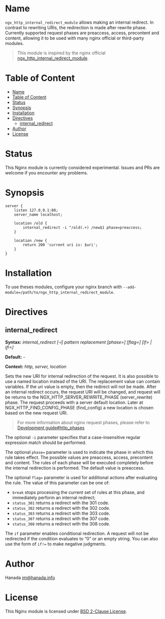 # Name

`ngx_http_internal_redirect_module` allows making an internal redirect. In contrast to rewriting URIs, the redirection is made after rewrite phase. Currently supported request phases are preaccess, access, precontent and content, allowing it to be used with many nginx official or third-party modules.

> This module is inspired by the nginx official [ngx_http_internal_redirect_module]([ngx_http_internal_redirect_module](https://nginx.org/en/docs/http/ngx_http_internal_redirect_module.html)).

# Table of Content

- [Name](#name)
- [Table of Content](#table-of-content)
- [Status](#status)
- [Synopsis](#synopsis)
- [Installation](#installation)
- [Directives](#directives)
	- [internal\_redirect](#internal_redirect)
- [Author](#author)
- [License](#license)

# Status

This Nginx module is currently considered experimental. Issues and PRs are welcome if you encounter any problems.

# Synopsis

```nginx
server {
    listen 127.0.0.1:80;
    server_name localhost;

    location /old {
        internal_redirect -i ^/old(.+) /new$1 phase=preaccess;
    }

	location /new {
		return 200 'current uri is: $uri';
	}
}
```

# Installation

To use theses modules, configure your nginx branch with `--add-module=/path/to/ngx_http_internal_redirect_module`.

# Directives

## internal_redirect 

**Syntax:** *internal_redirect [-i] pattern replacement [phase=<phase>] [flag=<flag>] [if=<condition> | if!=<condition>]*

**Default:** *-*

**Context:** *http, server, location*

Sets the new URI for internal redirection of the request. It is also possible to use a named location instead of the URI. The replacement value can contain variables. If the uri value is empty, then the redirect will not be made. After an internal redirect occurs, the request URI will be changed, and request will be returns to the NGX_HTTP_SERVER_REWRITE_PHASE (server_rewrite) phase. The request proceeds with a server default location. Later at NGX_HTTP_FIND_CONFIG_PHASE (find_config) a new location is chosen based on the new request URI.

> For more information about nginx request phases, please refer to [Development guide#http_phases](https://nginx.org/en/docs/dev/development_guide.html#http_phases)

The optional `-i` parameter specifies that a case-insensitive regular expression match should be performed.

The optional `phase=` parameter is used to indicate the phase in which this rule takes effect. The possible values ​​are preaccess, access, precontent and content. The rules of each phase will be executed completely before the internal redirection is performed. The default value is preaccess.

The optional `flag=` parameter is used for additional actions after evaluating the rule. The value of this parameter can be one of:
* `break`
stops processing the current set of rules at this phase, and immediately perform an internal redirect;
* `status_301`
returns a redirect with the 301 code.
* `status_302`
returns a redirect with the 302 code.
* `status_303`
returns a redirect with the 303 code.
* `status_307`
returns a redirect with the 307 code.
* `status_308`
returns a redirect with the 308 code.

The `if` parameter enables conditional redirection. A request will not be redirected if the condition evaluates to “0” or an empty string. You can also use the form of `if!=` to make negative judgments.

# Author

Hanada im@hanada.info

# License

This Nginx module is licensed under [BSD 2-Clause License](LICENSE).
